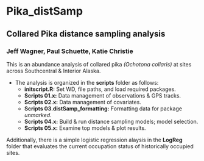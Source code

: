 # Pika_distSamp
## Collared Pika distance sampling analysis
### Jeff Wagner, Paul Schuette, Katie Christie

This is an abundance analysis of collared pika *(Ochotona collaris)* at sites across Southcentral & Interior Alaska. 

* The analysis is organized in the __scripts__ folder as follows:
  +  **initscript.R:** Set WD, file paths, and load required packages.
  +  **Scripts 01.x:** Data management of observations & GPS tracks.
  +  **Scripts 02.x:** Data management of covariates.
  +  **Scripts 03.distSamp_formatting:** Formatting data for package *unmarked*.
  +  **Scripts 04.x:** Build & run distance sampling models; model selection.
  +  **Scripts 05.x:** Examine top models & plot results.

Additionally, there is a simple logistic regression alaysis in the __LogReg__ folder that evaluates the current occupation status of historically occupied sites.
